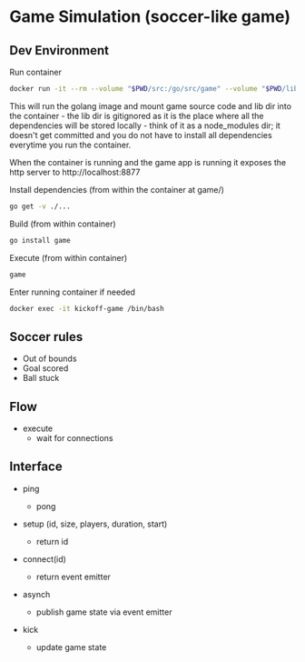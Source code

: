 # Game Simulation (soccer-like game)

## Dev Environment

Run container
```sh
docker run -it --rm --volume "$PWD/src:/go/src/game" --volume "$PWD/lib:/go/src" --name kickoff-game --entrypoint /bin/bash -p 8877:8080 golang
```

This will run the golang image and mount game source code and lib dir into the container - the lib dir is gitignored as it is the place where all the dependencies will be stored locally - think of it as a node_modules dir; it doesn't get committed and you do not have to install all dependencies everytime you run the container.

When the container is running and the game app is running it exposes the http server to http://localhost:8877

Install dependencies (from within the container at game/)
```sh
go get -v ./...
```

Build (from within container)
```sh
go install game
```

Execute (from within container)
```sh
game
```

Enter running container if needed
```sh
docker exec -it kickoff-game /bin/bash
```


## Soccer rules

- Out of bounds
- Goal scored
- Ball stuck


## Flow

- execute
  - wait for connections


## Interface

- ping
  - pong

- setup (id, size, players, duration, start)
  - return id

- connect(id)
  - return event emitter

- asynch
  - publish game state via event emitter

- kick
  - update game state

